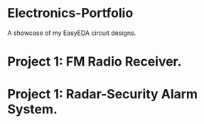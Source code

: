 # Electronics-Portfolio
A showcase of my EasyEDA circuit designs.
# Project 1: FM Radio Receiver.

# Project 1: Radar-Security Alarm System.
